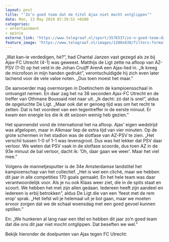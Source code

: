```yaml
---
layout: post
title: "’Zo’n goed team dat de titel Ajax niet mocht ontglippen’"
date: Mon, 13 May 2019 07:39:51 +0200
categories: 
- entertainment 
- opinie 
externe_link: "https://www.telegraaf.nl/sport/3576537/zo-n-goed-team-dat-de-titel-ajax-niet-mocht-ontglippen"
feature_image: "https://www.telegraaf.nl/images/1200x630/filters:format(jpeg):quality(80)/cdn-kiosk-api.telegraaf.nl/8795537a-7541-11e9-ad86-0218eaf05005.jpg"
---
```


<p>„Wat kan-ie verdedigen, hè?”, had Chantal Janzen vast gezegd als ze bij Ajax-FC Utrecht (4-1) was geweest. Matthijs de Ligt zette na afloop van AZ-PSV (1-0) op het veld in de Johan Cruijff ArenA een Ajax-lied in. „Ik kreeg de microfoon in mijn handen gedrukt”, verontschuldigde hij zich even later lachend voor de vele valse noten. „Dus toen moest het maar.”</p><p>De aanvoerder mag overmorgen in Doetinchem de kampioensschaal in ontvangst nemen. En daar zag het na 38 seconden Ajax-FC Utrecht en de treffer van Othmane Boussaid niet naar uit. „Ik dacht: zó dat is snel”, aldus de opgeluchte De Ligt. „Maar ook dat er genoeg tijd was om het recht te zetten. Dat is het voordeel van een tegentreffer in de eerste minuut. Er kwam een energie los die ik dit seizoen weinig heb gezien.”</p><p>Het spannendst vond de international het na afloop. Ajax’ eigen wedstrijd was afgelopen, maar in Alkmaar liep de extra tijd van vier minuten. Op de grote schermen in het stadion was de slotfase van AZ-PSV te zien. „Het verschil tussen 1-0 of 1-1 was levensgroot. Dus was het lekker dat PSV daar verloor. We weten dat PSV vaak in de slotfase scoorde, dus toen AZ in de 93e minuut de bal verloor, dacht ik: ’Oh, daar gaan we weer’. Maar het viel mee.”</p><p>Volgens de mannetjesputter is de 34e Amsterdamse landstitel het kampioenschap van het collectief. „Het is wel een cliché, maar we hebben dit jaar in alle competities 170 goals gemaakt. En het hele team was daar verantwoordelijk voor. Als je nu ook Klaas weer ziet, die in de spits staat en scoort. We hebben het met zijn allen gedaan. Iedereen heeft zijn aandeel en iedereen is erbij betrokken”, aldus De Ligt die van een ’feest met de rem erop’ sprak. „Het liefst wil je helemaal uit je bol gaan, maar we moeten ervoor zorgen dat we de schaal woensdag met een goed gevoel kunnen optillen.”</p><p>En: „We hunkeren al lang naar een titel en hebben dit jaar zo’n goed team dat die ons dit jaar niet mocht ontglippen. Dat beseften we wel.”</p><p>Bekijk hieronder de doelpunten van Ajax tegen FC Utrecht:</p>
